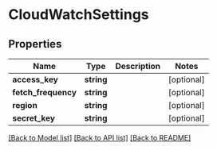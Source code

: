 # CloudWatchSettings

## Properties
Name | Type | Description | Notes
------------ | ------------- | ------------- | -------------
**access_key** | **string** |  | [optional] 
**fetch_frequency** | **string** |  | [optional] 
**region** | **string** |  | [optional] 
**secret_key** | **string** |  | [optional] 

[[Back to Model list]](../../README.md#documentation-for-models) [[Back to API list]](../../README.md#documentation-for-api-endpoints) [[Back to README]](../../README.md)

